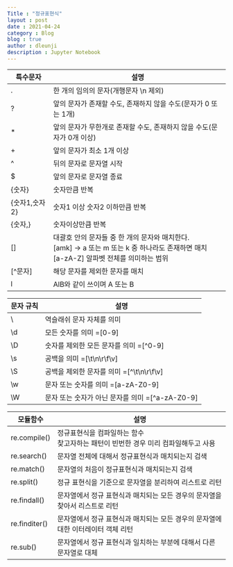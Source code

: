 ```yaml
---
Title : "정규표현식"
layout : post
date : 2021-04-24
category : Blog
blog : true
author : dleunji
description : Jupyter Notebook
---
```


| 특수문자      | 설명                                                         |
| ------------- | ------------------------------------------------------------ |
| .             | 한 개의 임의의 문자(개행문자 \n 제외)                        |
| ?             | 앞의 문자가 존재할 수도, 존재하지 않을 수도(문자가 0 또는 1개) |
| *             | 앞의 문자가 무한개로 존재할 수도, 존재하지 않을 수도(문자가 0개 이상) |
| +             | 앞의 문자가 최소 1개 이상                                    |
| ^             | 뒤의 문자로 문자열 시작                                      |
| $             | 앞의 문자로 문자열 종료                                      |
| {숫자}        | 숫자만큼 반복                                                |
| {숫자1,숫자2} | 숫자1 이상 숫자2 이하만큼 반복                               |
| {숫자,}       | 숫자이상만큼 반복                                            |
| []            | 대괄호 안의 문자들 중 한 개의 문자와 매치한다.<br />[amk] → a 또는 m 또는 k 중 하나라도 존재하면 매치 <br />[a-zA-Z] 알파벳 전체를 의미하는 범위 |
| [^문자]       | 해당 문자를 제외한 문자를 매치                               |
| l             | AlB와 같이 쓰이며 A 또는 B                                   |



| 문자 규칙 | 설명                                             |
| --------- | ------------------------------------------------ |
| \\        | 역슬래쉬 문자 자체를 의미                        |
| \d        | 모든 숫자를 의미 =[0-9]                          |
| \D        | 숫자를 제외한 모든 문자를 의미 =[^0-9\]          |
| \s        | 공백을 의미 =[\t\n\r\f\v]                        |
| \S        | 공백을 제외한 문자를 의미 =[^\t\n\r\f\v\]        |
| \w        | 문자 또는 숫자를 의미 =[a-zA-Z0-9]               |
| \W        | 문자 또는 숫자가 아닌 문자를 의미 =[^a-zA-Z0-9\] |

| 모듈함수      | 설명                                                         |
| ------------- | ------------------------------------------------------------ |
| re.compile()  | 정규표현식을 컴파일하는 함수<br />찾고자하는 패턴이 빈번한 경우 미리 컴파일해두고 사용 |
| re.search()   | 문자열 전체에 대해서 정규표현식과 매치되는지 검색            |
| re.match()    | 문자열의 처음이 정규표현식과 매치되는지 검색                 |
| re.split()    | 정규 표현식을 기준으로 문자열을 분리하여 리스트로 리턴       |
| re.findall()  | 문자열에서 정규 표현식과 매치되는 모든 경우의 문자열을 찾아서 리스트로 리턴 |
| re.finditer() | 문자열에서 정규 표현식과 매치되는 모든 경우의 문자열에 대한 이터레이터 객체 리턴 |
| re.sub()      | 문자열에서 정규 표현식과 일치하는 부분에 대해서 다른 문자열로 대체 |

